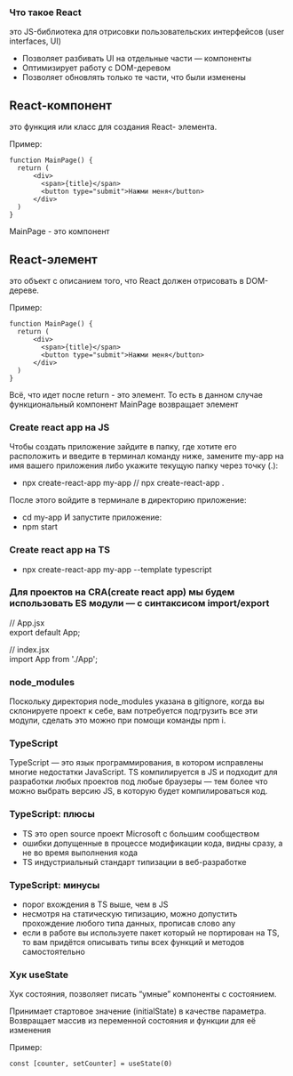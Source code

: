 ### Что такое React
это JS-библиотека для отрисовки пользовательских интерфейсов (user interfaces, UI)

- Позволяет разбивать UI на отдельные части — компоненты
- Оптимизирует работу с DOM-деревом
- Позволяет обновлять только те части, что были изменены

## React-компонент
это функция или класс для создания React- элемента.

Пример:

````
function MainPage() {
  return (
      <div>
        <span>{title}</span>
        <button type="submit">Нажми меня</button>
      </div>
  )
}

````
MainPage - это компонент

## React-элемент
это объект с описанием того, что React должен отрисовать в DOM-дереве.

Пример:

````
function MainPage() {
  return (
      <div>
        <span>{title}</span>
        <button type="submit">Нажми меня</button>
      </div>
  )
}

````
Всё, что идет после return - это элемент. То есть в данном случае функциональный компонент MainPage возвращает элемент <div>

### Create react app на JS
Чтобы создать приложение зайдите в папку, где хотите его расположить и введите в терминал команду ниже, замените my-app на имя вашего приложения либо укажите текущую папку через точку (.):
- npx create-react-app my-app // npx create-react-app .

После этого войдите в терминале в директорию приложение:
- cd my-app
  И запустите приложение:
- npm start

### Create react app на TS
- npx create-react-app my-app --template typescript

### Для проектов на CRA(create react app) мы будем использовать ES модули — с синтаксисом import/export
// App.jsx  
export default App;

// index.jsx  
import App from './App';

### node_modules
Поскольку директория node_modules указана в gitignore, когда вы склонируете проект к себе, вам потребуется подгрузить все эти модули, сделать это можно при помощи команды npm i.

### TypeScript
TypeScript — это язык программирования, в котором исправлены многие недостатки JavaScript.
TS компилируется в JS и подходит для разработки любых проектов под любые браузеры — тем более что можно выбрать версию JS, в которую будет компилироваться код.

###  TypeScript: плюсы
- TS это open source проект Microsoft с большим сообществом
- ошибки допущенные в процессе модификации кода, видны
  сразу, а не во время выполнения кода
- TS индустриальный стандарт типизации в веб-разработке


###  TypeScript: минусы
- порог вхождения в TS выше, чем в JS
- несмотря на статическую типизацию, можно допустить
  прохождение любого типа данных, прописав слово any
- если в работе вы используете пакет который не портирован
  на TS, то вам придётся описывать типы всех функций и методов самостоятельно

### Хук useState
Хук состояния, позволяет писать “умные” компоненты с состоянием.

Принимает стартовое значение (initialState) в качестве параметра.
Возвращает массив из переменной состояния и функции для её изменения

Пример:

````
const [counter, setCounter] = useState(0)
````